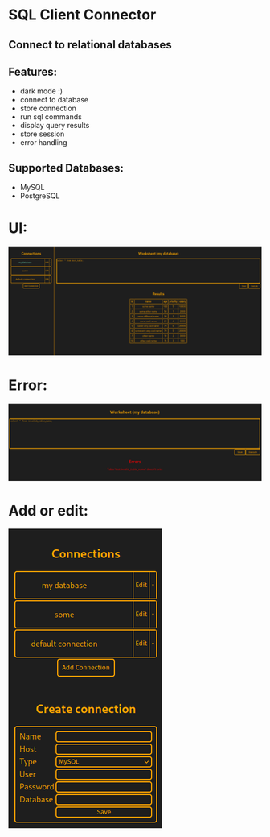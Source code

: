# SQL Client Connector

## Connect to relational databases

## Features:
- dark mode :)
- connect to database
- store connection
- run sql commands
- display query results
- store session
- error handling

## Supported Databases:
- MySQL
- PostgreSQL


# UI:
![ui](./preview/ui.png "user interface")

# Error:
![error](./preview/error.png "example error")

# Add or edit:
![edit](./preview/add.png "add or edit connection")